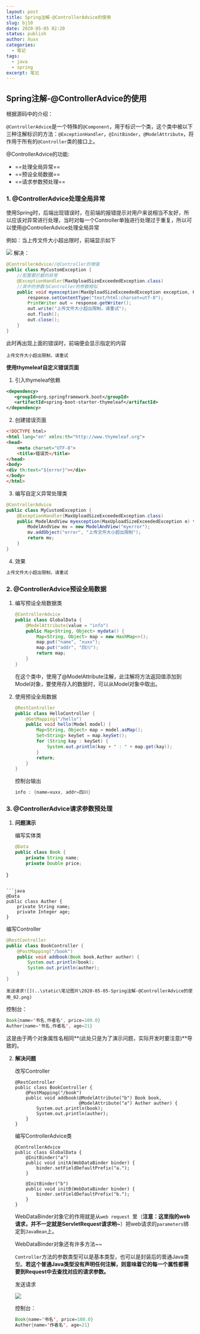 ```yaml
---
layout: post
title: Spring注解-@ControllerAdvice的使用
slug: bj10
date: 2020-05-05 02:20
status: publish
author: Xuxx
categories: 
  - 笔记
tags: 
  - java
  - spring
excerpt: 笔记
---
```


## Spring注解-@ControllerAdvice的使用

根据源码中的介绍：

`@ControllerAdvice`是一个特殊的`@Component`，用于标识一个类，这个类中被以下三种注解标识的方法：`@ExceptionHandler`，`@InitBinder`，`@ModelAttribute`，将作用于所有的`@Controller`类的接口上。

@ControllerAdvice的功能:

- ==处理全局异常==
- ==预设全局数据==
- ==请求参数预处理==

### 1. @ControllerAdvice处理全局异常
使用Spring时，后端出现错误时，在前端的报错提示对用户来说相当不友好，所以应该对异常进行处理，当时对每一个Controller单独进行处理过于重复，所以可以使用@ControllerAdvice处理全局异常

例如：当上传文件大小超出限时，前端显示如下

![](..\static\笔记图片\2020-05-05-Spring注解-@ControllerAdvice的使用_01.png)
解决：

```java
@ControllerAdvice//@Controller的增强
public class MyCustomException {
    //配置要拦截的异常
    @ExceptionHandler(MaxUploadSizeExceededException.class)
    //其中的参数与Controller的参数相似
    public void myexception(MaxUploadSizeExceededException exception, HttpServletResponse response) throws IOException {
        response.setContentType("text/html:charset=utf-8");
        PrintWriter out = response.getWriter();
        out.write("上传文件大小超出限制，请重试");
        out.flush();
        out.close();
    }
}
```

此时再出现上面的错误时，前端便会显示指定的内容

```
上传文件大小超出限制，请重试
```

**使用thymeleaf自定义错误页面**

1. 引入thymeleaf依赖

```xml
<dependency>
   <groupId>org.springframework.boot</groupId>
   <artifactId>spring-boot-starter-thymeleaf</artifactId>
</dependency>
```

2. 创建错误页面

```html
<!DOCTYPE html>
<html lang="en" xmlns:th="http://www.thymeleaf.org">
<head>
    <meta charset="UTF-8">
    <title>错误页</title>
</head>
<body>
<div th:text="${error}"></div>
</body>
</html>
```

3. 编写自定义异常处理类

```java
@ControllerAdvice
public class MyCustomException {
    @ExceptionHandler(MaxUploadSizeExceededException.class)
    public ModelAndView myexception(MaxUploadSizeExceededException e) throws IOException {
        ModelAndView mv = new ModelAndView("myerror");
        mv.addObject("error", "上传文件大小超出限制");
        return mv;
    }
}

```

4. 效果

```html
上传文件大小超出限制，请重试
```

### 2. @ControllerAdvice预设全局数据

1. 编写预设全局数据类

   ```java
   @ControllerAdvice
   public class GlobalData {
       @ModelAttribute(value = "info")
       public Map<String, Object> mydata() {
           Map<String, Object> map = new HashMap<>();
           map.put("name", "xuxx");
           map.put("addr", "四川");
           return map;
       }
   }
   ```

   在这个类中，使用了@ModelAttribute注解，此注解将方法返回值添加到Model对象，要使用存入的数据时，可以从Model对象中取出。

2. 使用预设全局数据

   ```java
   @RestController
   public class HelloController {
       @GetMapping("/hello")
       public void hello(Model model) {
           Map<String, Object> map = model.asMap();
           Set<String> keySet = map.keySet();
           for (String kay : keySet) {
               System.out.println(kay + " : " + map.get(kay));
           }
           return;
       }
   }
   ```

   控制台输出

   ```java
   info : {name=xuxx, addr=四川}
   ```

###    3.  @ControllerAdvice请求参数预处理

1. **问题演示**

   编写实体类
   
   ```java
   @Data
   public class Book {
       private String name;
       private Double price;
}
   ```
   
   ```java
   @Data
   public class Auther {
       private String name;
       private Integer age;
}
   ```
   
   编写Controller
   ```java
   @RestController
   public class BookController {
       @PostMapping("/book")
       public void addbook(Book book,Auther auther) {
           System.out.println(book);
           System.out.println(auther);
       }
}
   ```
   
    发送请求![](..\static\笔记图片\2020-05-05-Spring注解-@ControllerAdvice的使用_02.png)
   
   控制台：
   
   ```java
   Book{name='书名,作者名', price=100.0}
   Auther{name='书名,作者名', age=21}
   ```
   
   这是由于两个对象属性名相同**(此处只是为了演示问题，实际开发时要注意)**导致的。
   
2. **解决问题**

   改写Controller
   
   ```
   @RestController
   public class BookController {
       @PostMapping("/book")
       public void addbook(@ModelAttribute("b") Book book,
                           @ModelAttribute("a") Auther auther) {
           System.out.println(book);
           System.out.println(auther);
       }
   }
   ```
   
   编写ControllerAdvice类
   
   ```
   @ControllerAdvice
   public class GlobalData {
       @InitBinder("a")
       public void initA(WebDataBinder binder) {
           binder.setFieldDefaultPrefix("a.");
       }
   
       @InitBinder("b")
       public void initB(WebDataBinder binder) {
           binder.setFieldDefaultPrefix("b.");
       }
   }
   ```
   
   WebDataBinder对象它的作用就是从`web request `里（**注意：这里指的web请求，并不一定就是ServletRequest请求哟~**）把web请求的`parameters`绑定到`JavaBean`上。
   
   WebDataBinder对象还有许多方法~~
   
   `Controller`方法的参数类型可以是基本类型，也可以是封装后的普通Java类型。**若这个普通Java类型没有声明任何注解，则意味着它的每一个属性都需要到Request中去查找对应的请求参数。**
   
   
   
   发送请求
   
   ![](..\static\笔记图片\2020-05-05-Spring注解-@ControllerAdvice的使用_03.png)
   
   控制台：
   
   ```java
   Book{name='书名', price=100.0}
   Auther{name='作者名', age=21}
   ```
   
   
